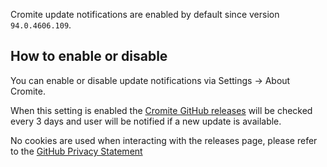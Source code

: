 Cromite update notifications are enabled by default since version `94.0.4606.109`.

## How to enable or disable
You can enable or disable update notifications via Settings -> About Cromite.

When this setting is enabled the [Cromite GitHub releases](https://github.com/uazo/cromite/releases) will be checked every 3 days and user will be notified if a new update is available.

No cookies are used when interacting with the releases page, please refer to the [GitHub Privacy Statement](https://docs.github.com/en/github/site-policy/github-privacy-statement)
